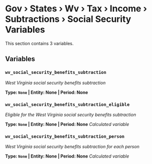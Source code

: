 # Gov › States › Wv › Tax › Income › Subtractions › Social Security Variables

This section contains 3 variables.

## Variables

### `wv_social_security_benefits_subtraction`
*West Virginia social security benefits subtraction*

**Type: `None` | Entity: None | Period: None**

### `wv_social_security_benefits_subtraction_eligible`
*Eligible for the West Virginia social security benefits subtraction*

**Type: `None` | Entity: None | Period: None**
*Calculated variable*

### `wv_social_security_benefits_subtraction_person`
*West Virginia social security benefits subtraction for each person*

**Type: `None` | Entity: None | Period: None**
*Calculated variable*
